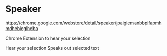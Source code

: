 # Speaker
https://chrome.google.com/webstore/detail/speaker/jpaigiemanbbpifapmhmdhebieglheba

Chrome Extension to hear your selection

Hear your selection
Speaks out selected text
